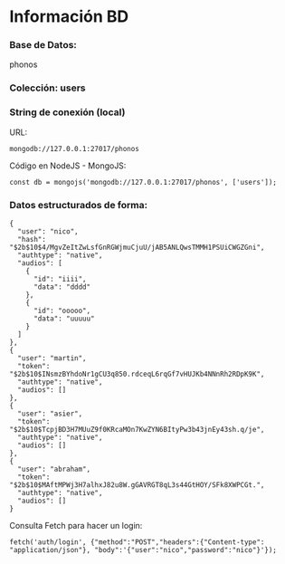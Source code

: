 # Información BD
### Base de Datos:
phonos
### Colección: users
### String de conexión (local)
URL: 
```
mongodb://127.0.0.1:27017/phonos
```
Código en NodeJS - MongoJS:
```
const db = mongojs('mongodb://127.0.0.1:27017/phonos', ['users']);
```
### Datos estructurados de forma:
```
{
  "user": "nico",
  "hash": "$2b$10$4/MgvZeItZwLsfGnRGWjmuCjuU/jAB5ANLQwsTMMH1PSUiCWGZGni",
  "authtype": "native",
  "audios": [
	{
	  "id": "iiii",
	  "data": "dddd"
	},
	{
	  "id": "ooooo",
	  "data": "uuuuu"
	}
  ]
},
{
  "user": "martin",
  "token": "$2b$10$INsmzBYhdoNr1gCU3q850.rdceqL6rqGf7vHUJKb4NNnRh2RDpK9K",
  "authtype": "native",
  "audios": []
},
{
  "user": "asier",
  "token": "$2b$10$TcpjBD3H7MUuZ9f0KRcaMOn7KwZYN6BItyPw3b43jnEy43sh.q/je",
  "authtype": "native",
  "audios": []
},
{
  "user": "abraham",
  "token": "$2b$10$MAftMPWj3H7alhxJ82u8W.gGAVRGT8qL3s44GtHOY/SFk8XWPCGt.",
  "authtype": "native",
  "audios": []
}
```
Consulta Fetch para hacer un login:
```
fetch('auth/login', {"method":"POST","headers":{"Content-type": "application/json"}, "body":'{"user":"nico","password":"nico"}'});
```